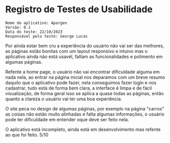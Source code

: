 # Registro de Testes de Usabilidade

    Nome do aplicativo: Apargen
    Versão: 0.1
    Data do teste: 22/10/2023
    Responsável pelo teste: George Lucas

Por ainda estar bem cru a experiência do usuário não vai ser das melhores, as páginas estão bonitas com um layout responsivo e intuivo mas o aplicativo ainda não está usavél, faltam as funcionalidades e polimento em algumas páginas.

Refente a home page, o usuário não vai encontrar dificuldade alguma em nada nela, ao entrar na página inicial nos deparamos com um breve resumo daquilo que o aplicativo pode fazer, nela conseguimos fazer login e nos cadastrar, tudo está de forma bem clara, a interface é limpa e de fácil visualização, de forma geral isso se aplica a quase todas as páginas, então quanto a clareza o usuário vai ter uma boa experiência.

O site peca no design de algumas páginas, por exemplo na página "carros" as coisas não estão muito alinhadas e falta algumas informações, o usuário pode ter dificuldade em entender oque deve ser feito nela.

O aplicativo está incompleto, ainda está em desenvolvimento mas refente ao que foi feito.
5/10